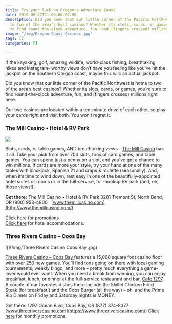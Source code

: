 ```yaml
---
title: Try your luck on Oregon's Adventure Coast
date: 2019-08-27T21:00:00-07:00
description: Did you know that our little corner of the Pacific Northwest is home
  to two of the area’s best casinos? Whether its slots, cards, or games, you’re sure
  to find round-the-clock adventure, fun, and (fingers crossed) millions right here.
image: "/img/Oregon Coast Casinos.jpg"
tags: []
categories: []

---
```

If the kayaking, golf, amazing wildlife, world-class fishing, breathtaking hikes and Instagram- worthy views don’t have you feeling like you’ve hit the jackpot on the Southern Oregon coast, maybe this will: an actual jackpot.

Did you know that our little corner of the Pacific Northwest is home to two of the area’s best casinos? Whether its slots, cards, or games, you’re sure to find round-the-clock adventure, fun, and (fingers crossed) millions right here.

Our two casinos are located within a ten-minute drive of each other, so play your cards right and visit both. You won’t regret it.

### **The Mill Casino • Hotel & RV Park**

![](/img/new_home_Marquee_banner2.jpg)

Slots, cards, or table games, AND breathtaking views - [The Mill Casino](http://www.themillcasino.com/) has it all. Take your pick from over 700 slots, tons of card games, and table games. You can spend just a penny on a slot, and you’ve got a chance to win millions. If cards are more your style, try your hand at one of the many tables with blackjack, Spanish 21 and craps & roulette (seasonally). And, when it’s time to wind down, rest easy in one of the beautifully-appointed hotel suites or rooms or in the full-service, full-hookup RV park (and, oh, those views!).

**Get there:** The Mill Casino • Hotel & RV Park 3201 Tremont St, North Bend, OR (800) 953-4800  
[www.themillcasino.com](http://www.themillcasino.com/)

[Click here ](https://www.themillcasino.com/casino/promotions/)for promotions  
[Click here](https://www.themillcasino.com/accommodations/hotel/) for hotel accommodations.

### **Three Rivers Casino – Coos Bay**

![](/img/Three Rivers Casino Coos Bay .jpg)

[Three Rivers Casino – Coos Bay ](https://www.threeriverscasino.com/)features a 15,000 square foot casino floor with over 250 new games. You’ll find tons going on there with local gaming tournaments, weekly bingo, and more – pretty much everything a game-lover would ever want. When you need a break from winning, you can enjoy breakfast, lunch, or dinner at the full-service restaurant and bar, [Cafe 1297](https://www.threeriverscasino.com/cafe-1297). A couple of our favorites dishes there include the Skillet Chicken Fried Steak (for breakfast!) and the Coos Burger (all the way) – oh, and the Prime Rib Dinner on Friday and Saturday nights is MONEY.

Get there: 1297 Ocean Blvd, Coos Bay, OR (877) 374-8377 [www.threeriverscasino.com](https://www.threeriverscasino.com/)
[Click here](https://www.threeriverscasino.com/coos-bay-promotions) for monthly promotions.